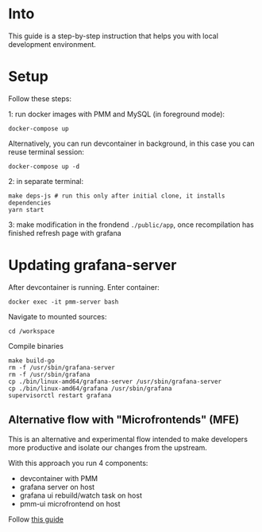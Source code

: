 # Into

This guide is a step-by-step instruction that helps you with local development environment.

# Setup

Follow these steps:

1: run docker images with PMM and MySQL (in foreground mode):

```shell
docker-compose up
```

Alternatively, you can run devcontainer in background, in this case you can reuse terminal session:

```shell
docker-compose up -d
```

2: in separate terminal:

```shell
make deps-js # run this only after initial clone, it installs dependencies
yarn start
```

3: make modification in the frondend `./public/app`, once recompilation has finished refresh page with grafana

# Updating grafana-server

After devcontainer is running. Enter container:

```shell
docker exec -it pmm-server bash
```

Navigate to mounted sources:

```shell
cd /workspace
```

Compile binaries

```shell
make build-go
rm -f /usr/sbin/grafana-server
rm -f /usr/sbin/grafana
cp ./bin/linux-amd64/grafana-server /usr/sbin/grafana-server
cp ./bin/linux-amd64/grafana /usr/sbin/grafana
supervisorctl restart grafana
```

## Alternative flow with "Microfrontends" (MFE)

This is an alternative and experimental flow intended to make developers more productive and isolate our changes from
the upstream.

With this approach you run 4 components:
- devcontainer with PMM
- grafana server on host
- grafana ui rebuild/watch task on host
- pmm-ui microfrontend on host

Follow [this guide](./apps/DEVELOPMENT.md)
